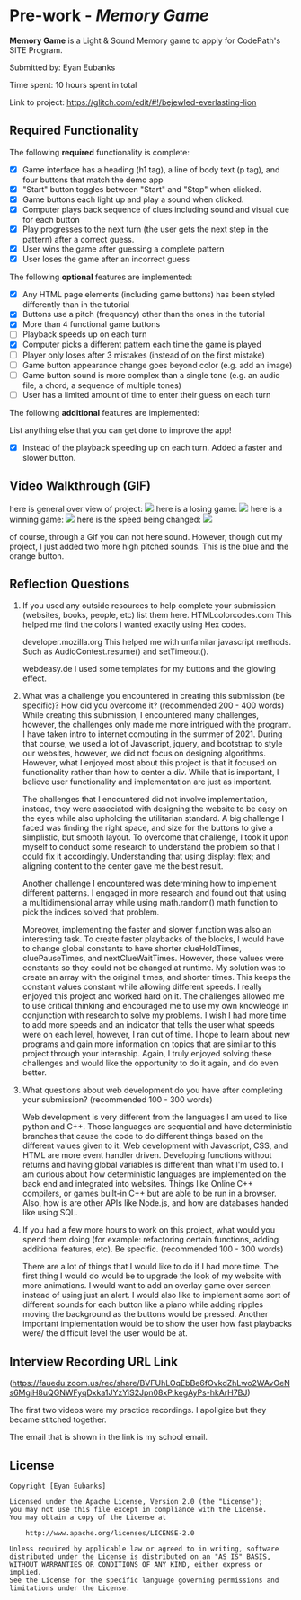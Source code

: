 # Pre-work - *Memory Game*

**Memory Game** is a Light & Sound Memory game to apply for CodePath's SITE Program. 

Submitted by: Eyan Eubanks

Time spent: 10 hours spent in total

Link to project: https://glitch.com/edit/#!/bejewled-everlasting-lion

## Required Functionality

The following **required** functionality is complete:

* [x] Game interface has a heading (h1 tag), a line of body text (p tag), and four buttons that match the demo app
* [x] "Start" button toggles between "Start" and "Stop" when clicked. 
* [x] Game buttons each light up and play a sound when clicked. 
* [x] Computer plays back sequence of clues including sound and visual cue for each button
* [x] Play progresses to the next turn (the user gets the next step in the pattern) after a correct guess. 
* [x] User wins the game after guessing a complete pattern
* [x] User loses the game after an incorrect guess

The following **optional** features are implemented:

* [x] Any HTML page elements (including game buttons) has been styled differently than in the tutorial
* [x] Buttons use a pitch (frequency) other than the ones in the tutorial
* [x] More than 4 functional game buttons
* [ ] Playback speeds up on each turn
* [x] Computer picks a different pattern each time the game is played
* [ ] Player only loses after 3 mistakes (instead of on the first mistake)
* [ ] Game button appearance change goes beyond color (e.g. add an image)
* [ ] Game button sound is more complex than a single tone (e.g. an audio file, a chord, a sequence of multiple tones)
* [ ] User has a limited amount of time to enter their guess on each turn

The following **additional** features are implemented:

List anything else that you can get done to improve the app!
- [x] Instead of the playback speeding up on each turn. Added a faster and slower button.

## Video Walkthrough (GIF)

here is general over view of project: ![](https://i.imgur.com/QqPgqh3.gif)
here is a losing game: ![](https://i.imgur.com/tHSNY8L.gif)
here is a winning game: ![](https://i.imgur.com/bm9pilN.gif) 
here is the speed being changed: ![](https://i.imgur.com/eVefAbD.gif)

of course, through a Gif you can not here sound. However, though out my
project, I just added two more high pitched sounds. This is the blue and 
the orange button.

## Reflection Questions
1. If you used any outside resources to help complete your submission (websites, books, people, etc) list them here. 
HTMLcolorcodes.com    This helped me find the colors I wanted exactly using Hex codes.

    developer.mozilla.org    This helped me with unfamilar javascript methods. Such as AudioContest.resume() and setTimeout().

    webdeasy.de    I used some templates for my buttons and the glowing effect.

2. What was a challenge you encountered in creating this submission (be specific)? How did you overcome it? (recommended 200 - 400 words) 
While creating this submission, I encountered many challenges, however, the challenges only made me more intrigued with the program. I have taken intro to internet computing in the summer of 2021. During that course, we used a lot of Javascript, jquery, and bootstrap to style our websites, however, we did not focus on designing algorithms. However, what I enjoyed most about this project is that it focused on functionality rather than how to center a div. While that is important, I believe user functionality and implementation are just as important.

    The challenges that I encountered did not involve implementation, instead, they were associated with designing the website to be easy on the eyes while also upholding the utilitarian standard. A big challenge I faced was finding the right space, and size for the buttons to give a simplistic, but smooth layout. To overcome that challenge, I took it upon myself to conduct some research to understand the problem so that I could fix it accordingly. Understanding that using display: flex; and aligning content to the center gave me the best result.
    
    Another challenge I encountered was determining how to implement different patterns. I engaged in more research and found out that using a multidimensional array while using math.random() math function to pick the indices solved that problem.

    Moreover, implementing the faster and slower function was also an interesting task. To create faster playbacks of the blocks, I would have to change global constants to have shorter clueHoldTimes, cluePauseTimes, and nextClueWaitTimes. However, those values were constants so they could not be changed at runtime. My solution was to create an array with the original times, and shorter times. This keeps the constant values constant while allowing different speeds. I really enjoyed this project and worked hard on it. The challenges allowed me to use critical thinking and encouraged me to use my own knowledge in conjunction with research to solve my problems.  I wish I had more time to add more speeds and an indicator that tells the user what speeds were on each level, however, I ran out of time. I hope to learn about new programs and gain more information on topics that are similar to this project through your internship. Again, I truly enjoyed solving these challenges and would like the opportunity to do it again, and do even better.

3. What questions about web development do you have after completing your submission? (recommended 100 - 300 words) 

    Web development is very different from the languages I am used to like python and C++. Those languages are sequential and have deterministic branches that cause the code to do different things based on the different values given to it. Web development with Javascript, CSS, and HTML are more event handler driven. Developing functions without returns and having global variables is different than what I'm used to. I am curious about how deterministic languages are implemented on the back end and integrated into websites. Things like Online C++ compilers, or games built-in C++ but are able to be run in a browser. Also, how is are other APIs like Node.js, and how are databases handed like using SQL.

4. If you had a few more hours to work on this project, what would you spend them doing (for example: refactoring certain functions, adding additional features, etc). Be specific. (recommended 100 - 300 words) 

    There are a lot of things that I would like to do if I had more time. The first thing I would do would be to upgrade the look of my website with more animations. I would want to add an overlay game over screen instead of using just an alert. I would also like to implement some sort of different sounds for each button like a piano while adding ripples moving the background as the buttons would be pressed. Another important implementation would be to show the user how fast playbacks were/ the difficult level the user would be at.



## Interview Recording URL Link

(https://fauedu.zoom.us/rec/share/BVFUhLOqEbBe6fOvkdZhLwo2WAvOeNs6MgiH8uQGNWFyqDxka1JYzYiS2Jpn08xP.kegAyPs-hkArH7BJ)

The first two videos were my practice recordings. I apoligize but they became stitched together.

The email that is shown in the link is my school email.


## License

    Copyright [Eyan Eubanks]

    Licensed under the Apache License, Version 2.0 (the "License");
    you may not use this file except in compliance with the License.
    You may obtain a copy of the License at

        http://www.apache.org/licenses/LICENSE-2.0

    Unless required by applicable law or agreed to in writing, software
    distributed under the License is distributed on an "AS IS" BASIS,
    WITHOUT WARRANTIES OR CONDITIONS OF ANY KIND, either express or implied.
    See the License for the specific language governing permissions and
    limitations under the License.
